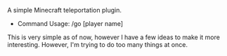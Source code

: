 A simple Minecraft teleportation plugin.

- Command Usage: /go [player name]

This is very simple as of now, however I have a few ideas to make it more interesting. However, I'm trying to do too many things at once.
